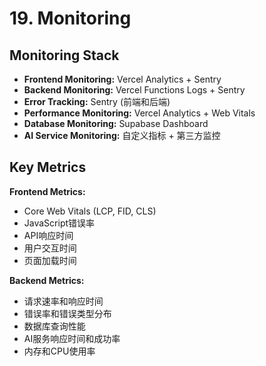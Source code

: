 # 19. Monitoring

## Monitoring Stack
- **Frontend Monitoring:** Vercel Analytics + Sentry
- **Backend Monitoring:** Vercel Functions Logs + Sentry
- **Error Tracking:** Sentry (前端和后端)
- **Performance Monitoring:** Vercel Analytics + Web Vitals
- **Database Monitoring:** Supabase Dashboard
- **AI Service Monitoring:** 自定义指标 + 第三方监控

## Key Metrics

**Frontend Metrics:**
- Core Web Vitals (LCP, FID, CLS)
- JavaScript错误率
- API响应时间
- 用户交互时间
- 页面加载时间

**Backend Metrics:**
- 请求速率和响应时间
- 错误率和错误类型分布
- 数据库查询性能
- AI服务响应时间和成功率
- 内存和CPU使用率